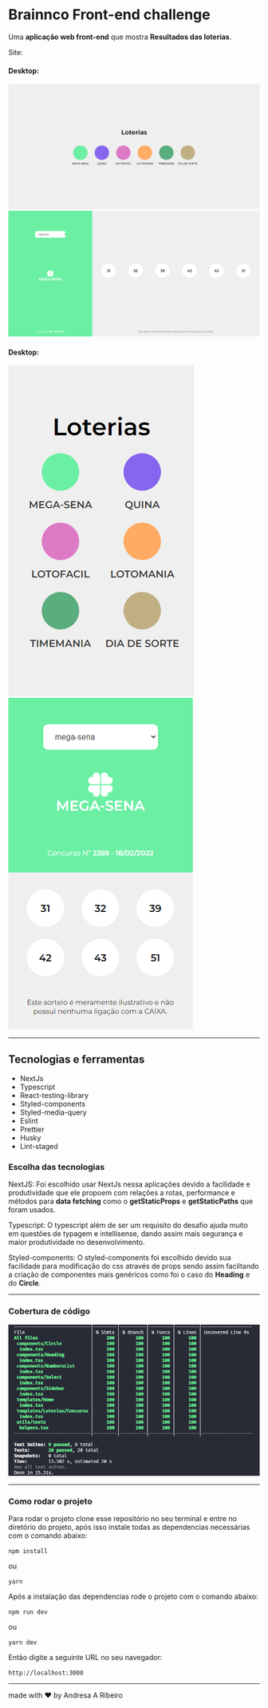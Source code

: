 # Brainnco Front-end challenge

Uma **aplicação web front-end** que mostra **Resultados das loterias**.

Site: 

#### Desktop:

![Desktop home]('./../public/desktop-home.png)
![Desktop concurso]('./../public/desktop-concurso.png)

#### Desktop:

![Mobile home](./public/mobile-home.png)
![Mobile concurso]('./../public/mobile-concurso.png)

---
## Tecnologias e ferramentas

- NextJs
- Typescript
- React-testing-library
- Styled-components
- Styled-media-query
- Eslint
- Prettier
- Husky
- Lint-staged

### Escolha das tecnologias

NextJS: Foi escolhido usar NextJs nessa aplicações devido a facilidade e  produtividade que ele propoem com relações a rotas, performance e métodos para **data fetching** como o **getStaticProps** e **getStaticPaths** que foram usados.

Typescript: O typescript além de ser um requisito do desafio ajuda muito em questões de typagem e intellisense, dando assim mais segurança e maior produtividade no desenvolvimento.

Styled-components: O styled-components foi escolhido devido sua facilidade para modificação do css através de props sendo assim faciltando a criação de componentes mais genéricos como foi o caso do **Heading** e do **Circle**.

---
### Cobertura de código

![Cobertura de código]('./../public/test-coverage.png)

---

### Como rodar o projeto

Para rodar o projeto clone esse repositório no seu terminal e entre no diretório do projeto, após isso instale todas as dependencias necessárias com o comando abaixo:

```
npm install
```
ou
```
yarn
```

Após a instalação das dependencias rode o projeto com o comando abaixo:

```
npm run dev
```
ou
```
yarn dev
```

Então digite a seguinte URL no seu navegador:

```
http://localhost:3000
```

---

made with ❤️ by Andresa A Ribeiro
